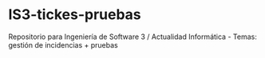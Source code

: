 # IS3-tickes-pruebas
Repositorio para Ingeniería de Software 3 / Actualidad Informática - Temas: gestión de incidencias + pruebas
